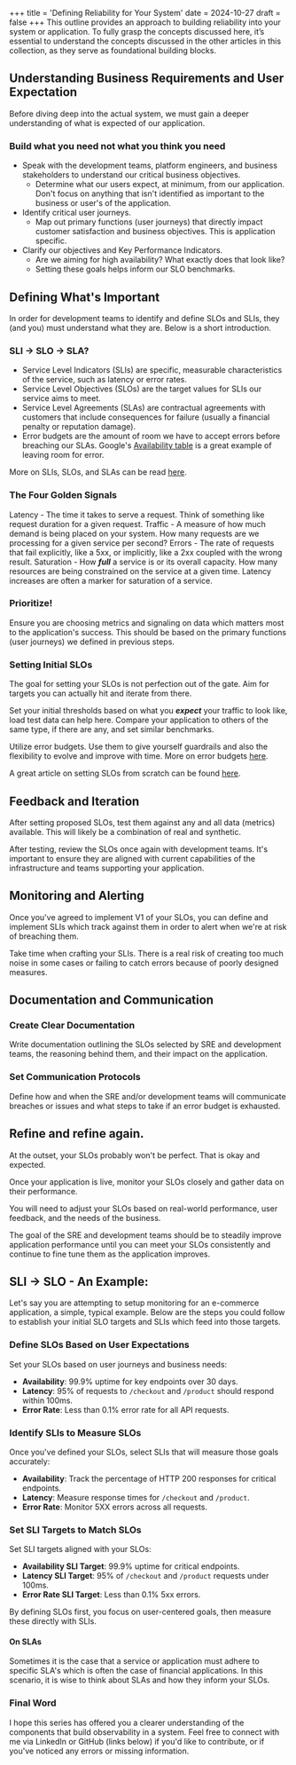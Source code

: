 +++
title = 'Defining Reliability for Your System'
date = 2024-10-27
draft = false
+++
This outline provides an approach to building reliability into your system or application. To fully grasp the concepts discussed here, it’s essential to understand the concepts discussed in the other articles in this collection, as they serve as foundational building blocks.

## Understanding Business Requirements and User Expectation
Before diving deep into the actual system, we must gain a deeper understanding of what is expected of our application.

### Build what you need not what you think you need
- Speak with the development teams, platform engineers, and business stakeholders to understand our critical business objectives. 
    - Determine what our users expect, at minimum, from our application. Don't focus on anything that isn't identified as important to the business or user's of the application.
- Identify critical user journeys. 
    - Map out primary functions (user journeys) that directly impact customer satisfaction and business objectives. This is application specific.
- Clarify our objectives and Key Performance Indicators. 
    - Are we aiming for high availability? What exactly does that look like? 
    - Setting these goals helps inform our SLO benchmarks.

## Defining What's Important
In order for development teams to identify and define SLOs and SLIs, they (and you) must understand what they are. Below is a short introduction.

### SLI -> SLO -> SLA?
- Service Level Indicators (SLIs) are specific, measurable characteristics of the service, such as latency or error rates.
- Service Level Objectives (SLOs) are the target values for SLIs our service aims to meet.
- Service Level Agreements (SLAs) are contractual agreements with customers that include consequences for failure (usually a financial penalty or reputation damage).
- Error budgets are the amount of room we have to accept errors before breaching our SLAs. Google's [Availability table](https://sre.google/sre-book/availability-table/) is a great example of leaving room for error.

More on SLIs, SLOs, and SLAs can be read [here](https://notsuoholi.github.io/posts/srecore/#sli---slo---sla--error-budgets).

### The Four Golden Signals 
Latency - The time it takes to serve a request. Think of something like request duration for a given request.
Traffic - A measure of how much demand is being placed on your system. How many requests are we processing for a given service per second?
Errors - The rate of requests that fail explicitly, like a 5xx, or implicitly, like a 2xx coupled with the wrong result.
Saturation - How ***full*** a service is or its overall capacity. How many resources are being constrained on the service at a given time. Latency increases are often a marker for saturation of a service.

### Prioritize!
Ensure you are choosing metrics and signaling on data which matters most to the application's success. This should be based on the primary functions (user journeys) we defined in previous steps.

### Setting Initial SLOs
The goal for setting your SLOs is not perfection out of the gate. Aim for targets you can actually hit and iterate from there. 

Set your initial thresholds based on what you ***expect*** your traffic to look like, load test data can help here. Compare your application to others of the same type, if there are any, and set similar benchmarks.

Utilize error budgets. Use them to give yourself guardrails and also the flexibility to evolve and improve with time. More on error budgets [here](https://notsuoholi.github.io/posts/srecore/#error-budgets).

A great article on setting SLOs from scratch can be found [here](https://medium.com/@asuffield/defining-an-slo-6302f60b218a).

## Feedback and Iteration
After setting proposed SLOs, test them against any and all data (metrics) available. This will likely be a combination of real and synthetic.

After testing, review the SLOs once again with development teams. It's important to ensure they are aligned with current capabilities of the infrastructure and teams supporting your application.

## Monitoring and Alerting
Once you've agreed to implement V1 of your SLOs, you can define and implement SLIs which track against them in order to alert when we're at risk of breaching them.

Take time when crafting your SLIs. There is a real risk of creating too much noise in some cases or failing to catch errors because of poorly designed measures.

## Documentation and Communication
### Create Clear Documentation
Write documentation outlining the SLOs selected by SRE and development teams, the reasoning behind them, and their impact on the application.

### Set Communication Protocols
Define how and when the SRE and/or development teams will communicate breaches or issues and what steps to take if an error budget is exhausted.

## Refine and refine again. 
At the outset, your SLOs probably won't be perfect. That is okay and expected.

Once your application is live, monitor your SLOs closely and gather data on their performance. 

You will need to adjust your SLOs based on real-world performance, user feedback, and the needs of the business.

The goal of the SRE and development teams should be to steadily improve application performance until you can meet your SLOs consistently and continue to fine tune them as the application improves.

## SLI -> SLO - An Example:
Let's say you are attempting to setup monitoring for an e-commerce application, a simple, typical example. Below are the steps you could follow to establish your initial SLO targets and SLIs which feed into those targets.

### Define SLOs Based on User Expectations
Set your SLOs based on user journeys and business needs:
- **Availability**: 99.9% uptime for key endpoints over 30 days.
- **Latency**: 95% of requests to `/checkout` and `/product` should respond within 100ms.
- **Error Rate**: Less than 0.1% error rate for all API requests.

### Identify SLIs to Measure SLOs
Once you've defined your SLOs, select SLIs that will measure those goals accurately:
- **Availability**: Track the percentage of HTTP 200 responses for critical endpoints.
- **Latency**: Measure response times for `/checkout` and `/product`.
- **Error Rate**: Monitor 5XX errors across all requests.

### Set SLI Targets to Match SLOs
Set SLI targets aligned with your SLOs:
- **Availability SLI Target**: 99.9% uptime for critical endpoints.
- **Latency SLI Target**: 95% of `/checkout` and `/product` requests under 100ms.
- **Error Rate SLI Target**: Less than 0.1% 5xx errors.

By defining SLOs first, you focus on user-centered goals, then measure these directly with SLIs. 

#### On SLAs
Sometimes it is the case that a service or application must adhere to specific SLA's which is often the case of financial applications. In this scenario, it is wise to think about SLAs and how they inform your SLOs.

### Final Word
I hope this series has offered you a clearer understanding of the components that build observability in a system. Feel free to connect with me via LinkedIn or GitHub (links below) if you'd like to contribute, or if you've noticed any errors or missing information.